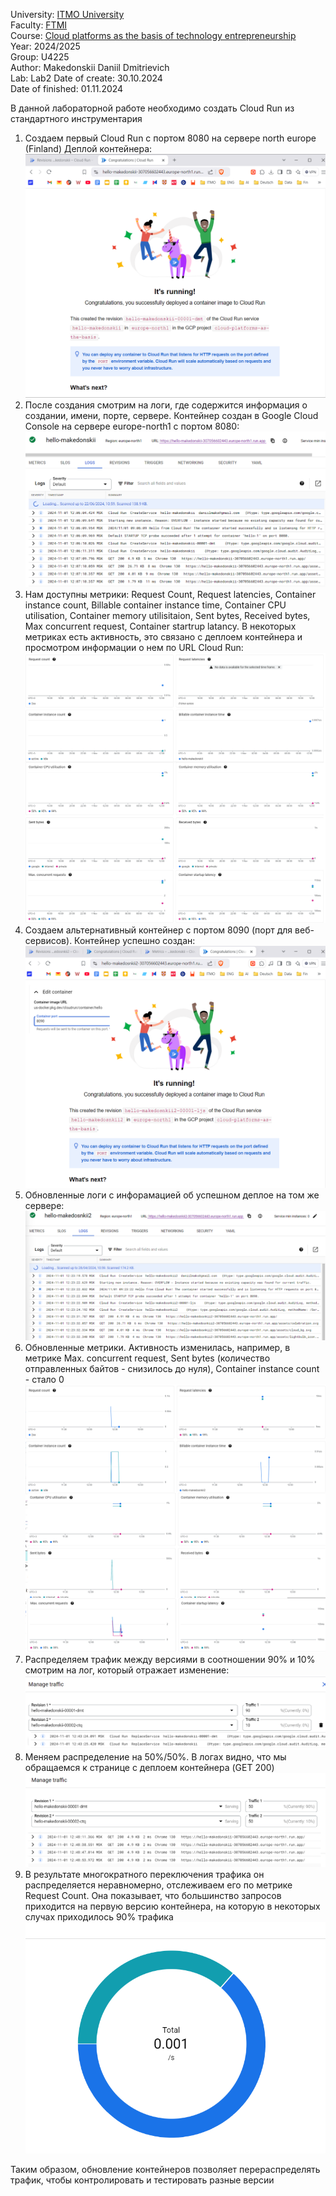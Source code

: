 University: [ITMO University](https://itmo.ru/ru/)  
Faculty: [FTMI](https://ftmi.itmo.ru)  
Course: [Cloud platforms as the basis of technology entrepreneurship](https://https://itmo-ict-faculty.github.io/cloud-platforms-as-the-basis-of-technology-entrepreneurship/)  
Year: 2024/2025  
Group: U4225  
Author: Makedonskii Daniil Dmitrievich  
Lab: Lab2
Date of create: 30.10.2024  
Date of finished: 01.11.2024  

В данной лабораторной работе необходимо создать Cloud Run из стандартного инструментария

1. Создаем первый Cloud Run с портом 8080 на сервере north europe (Finland)
Деплой контейнера:
![pic1./1.png](/lab2/1.png) 
2. После создания смотрим на логи, где содержится информация о создании, имени, порте, сервере. Контейнер создан в Google Cloud Console на сервере europe-north1 c портом 8080:
![pic2./2.png](/lab2/2.png)
3. Нам доступны метрики:
Request Count, Request latencies, Container instance count, Billable container instance time, Container CPU utilisation, Container memory utilisitaion, Sent bytes, Received bytes, Max concurrent request, Container startrup latancy. В некоторых метриках есть активность, это связано с деплоем контейнера и просмотром информации о нем по URL Cloud Run:
![pic3./3.png](/lab2/3.png)
4. Создаем альтернативный контейнер с портом 8090 (порт для веб-сервисов). Контейнер успешно создан:
![pic4./4.png](/lab2/4.png)
5. Обновленные логи с инфорамацией об успешном деплое на том же сервере:
![pic5./5.png](/lab2/5.png)
6. Обновленные метрики. Активность изменилась, например, в метрике Max. concurrent request, Sent bytes (количество отправленных байтов - снизилось до нуля), Container instance count - стало 0
![pic6./6.png](/lab2/6.png)
7. Распределяем трафик между версиями в соотношении 90% и 10%  смотрим на лог, который отражает изменение:
![pic7./7.png](/lab2/7.png)
8. Меняем распределение на 50%/50%. В логах видно, что мы обращаемся к странице с деплоем контейнера (GET 200)
![pic8./8.png](/lab2/8.png)
9. В результате многократного переключения трафика он распределяется неравномерно, отслеживаем его по метрике Request Count. Она показывает, что большинство запросов приходится на первую версию контейнера, на которую в некоторых случах приходилось 90% трафика
![pic9./9.png](/lab2/9.png)

Таким образом, обновление контейнеров позволяет перераспределять трафик, чтобы контролировать и тестировать разные версии
